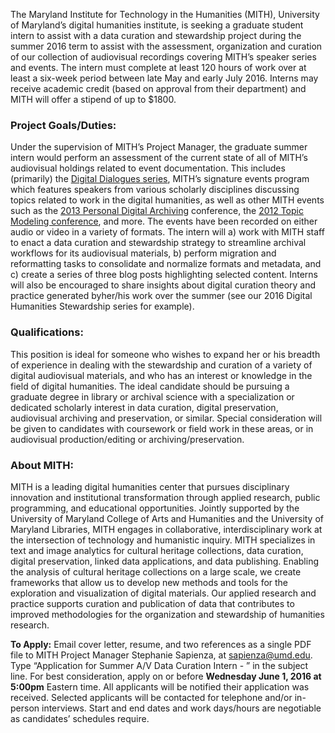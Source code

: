 The Maryland Institute for Technology in the Humanities (MITH), University of Maryland’s digital humanities institute, is seeking a graduate student intern to assist with a data curation and stewardship project during the summer 2016 term to assist with the assessment, organization and curation of our collection of audiovisual recordings covering MITH’s speaker series and events. The intern must complete at least 120 hours of work over at least a six-week period between late May and early July 2016. Interns may receive academic credit (based on approval from their department) and MITH will offer a stipend of up to \$1800.

### Project Goals/Duties:

Under the supervision of MITH’s Project Manager, the graduate summer intern would perform an assessment of the current state of all of MITH’s audiovisual holdings related to event documentation. This includes (primarily) the [Digital Dialogues series](http://mith.umd.edu/digital-dialogues/), MITH’s signature events program which features speakers from various scholarly disciplines discussing topics related to work in the digital humanities, as well as other MITH events such as the [2013 Personal Digital Archiving](http://mith.umd.edu/research/pda-2013/) conference, the [2012 Topic Modeling conference](http://mith.umd.edu/research/topic-modeling/), and more. The events have been recorded on either audio or video in a variety of formats. The intern will a) work with MITH staff to enact a data curation and stewardship strategy to streamline archival workflows for its audiovisual materials, b) perform migration and reformatting tasks to consolidate and normalize formats and metadata, and c) create a series of three blog posts highlighting selected content. Interns will also be encouraged to share insights about digital curation theory and practice generated byher/his work over the summer (see our 2016 Digital Humanities Stewardship series for example).

### Qualifications:

This position is ideal for someone who wishes to expand her or his breadth of experience in dealing with the stewardship and curation of a variety of digital audiovisual materials, and who has an interest or knowledge in the field of digital humanities. The ideal candidate should be pursuing a graduate degree in library or archival science with a specialization or dedicated scholarly interest in data curation, digital preservation, audiovisual archiving and preservation, or similar. Special consideration will be given to candidates with coursework or field work in these areas, or in audiovisual production/editing or archiving/preservation.

### About MITH:

MITH is a leading digital humanities center that pursues disciplinary innovation and institutional transformation through applied research, public programming, and educational opportunities. Jointly supported by the University of Maryland College of Arts and Humanities and the University of Maryland Libraries, MITH engages in collaborative, interdisciplinary work at the intersection of technology and humanistic inquiry. MITH specializes in text and image analytics for cultural heritage collections, data curation, digital preservation, linked data applications, and data publishing. Enabling the analysis of cultural heritage collections on a large scale, we create frameworks that allow us to develop new methods and tools for the exploration and visualization of digital materials. Our applied research and practice supports curation and publication of data that contributes to improved methodologies for the organization and stewardship of humanities research.

**To Apply:** Email cover letter, resume, and two references as a single PDF file to MITH Project Manager Stephanie Sapienza, at [sapienza@umd.edu](mailto:sapienza@umd.edu). Type “Application for Summer A/V Data Curation Intern - ” in the subject line. For best consideration, apply on or before **Wednesday June 1, 2016 at 5:00pm** Eastern time. All applicants will be notified their application was received. Selected applicants will be contacted for telephone and/or in-person interviews. Start and end dates and work days/hours are negotiable as candidates’ schedules require.